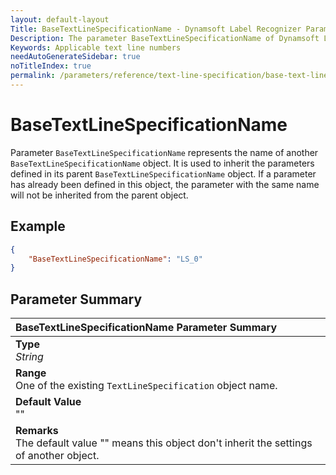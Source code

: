 ```yaml
---
layout: default-layout
Title: BaseTextLineSpecificationName - Dynamsoft Label Recognizer Parameters
Description: The parameter BaseTextLineSpecificationName of Dynamsoft Label Recognizer defines the name of base TextLineSpecification object.
Keywords: Applicable text line numbers
needAutoGenerateSidebar: true
noTitleIndex: true
permalink: /parameters/reference/text-line-specification/base-text-line-specification-name.html
---
```


# BaseTextLineSpecificationName

Parameter `BaseTextLineSpecificationName` represents the name of another `BaseTextLineSpecificationName` object. It is used to inherit the parameters defined in its parent `BaseTextLineSpecificationName` object. If a parameter has already been defined in this object, the parameter with the same name will not be inherited from the parent object.

## Example

```json
{
    "BaseTextLineSpecificationName": "LS_0"
}
```

## Parameter Summary

| BaseTextLineSpecificationName Parameter Summary |
| :----------------------------------------- |
| **Type**<br>*String* |
| **Range**<br>One of the existing `TextLineSpecification` object name. |
| **Default Value**<br>"" |
| **Remarks**<br>The default value "" means this object don't inherit the settings of another object. |

